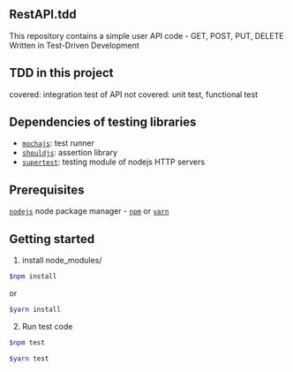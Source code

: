 ## RestAPI.tdd

This repository contains a simple user API code - GET, POST, PUT, DELETE
Written in Test-Driven Development

## TDD in this project

covered: integration test of API 
not covered: unit test, functional test 

## Dependencies of testing libraries
- [`mochajs`](https://mochajs.org/): test runner
- [`shouldjs`](https://github.com/tj/should.js/): assertion library 
- [`supertest`](https://github.com/visionmedia/supertest): testing module of nodejs HTTP servers

## Prerequisites
 
  [`nodejs`](https://nodejs.org/en/)
  node package manager - [`npm`](https://www.npmjs.com/) or [`yarn`](https://yarnpkg.com/en/package/jest) 
  
## Getting started

1. install node_modules/

  ```bash 
  $npm install
  ```
  
  or
  ```bash
  $yarn install
  ```

2. Run test code

  ```bash
  $npm test
  ```
  
  ```bash
  $yarn test
  ```


